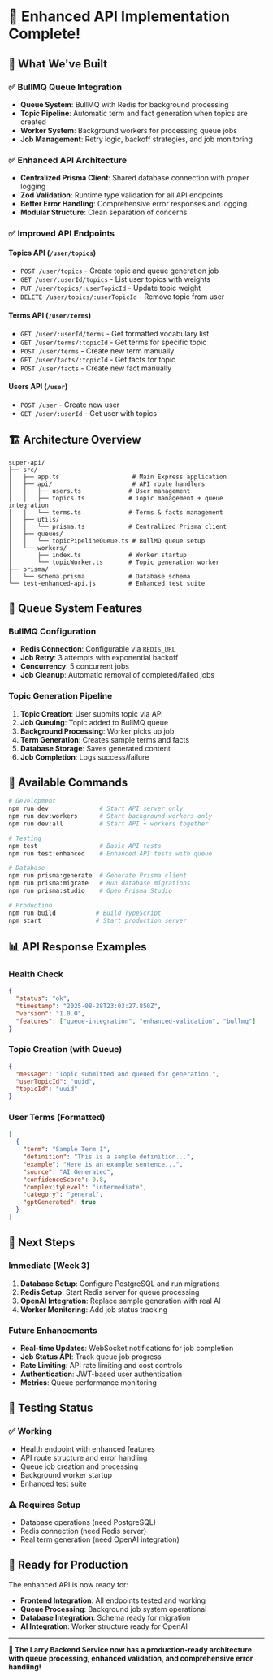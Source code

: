 # 🚀 Enhanced API Implementation Complete!

## 🎉 What We've Built

### ✅ **BullMQ Queue Integration**
- **Queue System**: BullMQ with Redis for background processing
- **Topic Pipeline**: Automatic term and fact generation when topics are created
- **Worker System**: Background workers for processing queue jobs
- **Job Management**: Retry logic, backoff strategies, and job monitoring

### ✅ **Enhanced API Architecture**
- **Centralized Prisma Client**: Shared database connection with proper logging
- **Zod Validation**: Runtime type validation for all API endpoints
- **Better Error Handling**: Comprehensive error responses and logging
- **Modular Structure**: Clean separation of concerns

### ✅ **Improved API Endpoints**

#### **Topics API** (`/user/topics`)
- `POST /user/topics` - Create topic and queue generation job
- `GET /user/:userId/topics` - List user topics with weights
- `PUT /user/topics/:userTopicId` - Update topic weight
- `DELETE /user/topics/:userTopicId` - Remove topic from user

#### **Terms API** (`/user/terms`)
- `GET /user/:userId/terms` - Get formatted vocabulary list
- `GET /user/terms/:topicId` - Get terms for specific topic
- `POST /user/terms` - Create new term manually
- `GET /user/facts/:topicId` - Get facts for topic
- `POST /user/facts` - Create new fact manually

#### **Users API** (`/user`)
- `POST /user` - Create new user
- `GET /user/:userId` - Get user with topics

## 🏗️ **Architecture Overview**

```
super-api/
├── src/
│   ├── app.ts                    # Main Express application
│   ├── api/                      # API route handlers
│   │   ├── users.ts             # User management
│   │   ├── topics.ts            # Topic management + queue integration
│   │   └── terms.ts             # Terms & facts management
│   ├── utils/
│   │   └── prisma.ts            # Centralized Prisma client
│   ├── queues/
│   │   └── topicPipelineQueue.ts # BullMQ queue setup
│   └── workers/
│       ├── index.ts             # Worker startup
│       └── topicWorker.ts       # Topic generation worker
├── prisma/
│   └── schema.prisma            # Database schema
└── test-enhanced-api.js         # Enhanced test suite
```

## 🔧 **Queue System Features**

### **BullMQ Configuration**
- **Redis Connection**: Configurable via `REDIS_URL`
- **Job Retry**: 3 attempts with exponential backoff
- **Concurrency**: 5 concurrent jobs
- **Job Cleanup**: Automatic removal of completed/failed jobs

### **Topic Generation Pipeline**
1. **Topic Creation**: User submits topic via API
2. **Job Queuing**: Topic added to BullMQ queue
3. **Background Processing**: Worker picks up job
4. **Term Generation**: Creates sample terms and facts
5. **Database Storage**: Saves generated content
6. **Job Completion**: Logs success/failure

## 🚀 **Available Commands**

```bash
# Development
npm run dev              # Start API server only
npm run dev:workers      # Start background workers only
npm run dev:all          # Start API + workers together

# Testing
npm test                 # Basic API tests
npm run test:enhanced    # Enhanced API tests with queue

# Database
npm run prisma:generate  # Generate Prisma client
npm run prisma:migrate   # Run database migrations
npm run prisma:studio    # Open Prisma Studio

# Production
npm run build           # Build TypeScript
npm start               # Start production server
```

## 📊 **API Response Examples**

### **Health Check**
```json
{
  "status": "ok",
  "timestamp": "2025-08-28T23:03:27.850Z",
  "version": "1.0.0",
  "features": ["queue-integration", "enhanced-validation", "bullmq"]
}
```

### **Topic Creation (with Queue)**
```json
{
  "message": "Topic submitted and queued for generation.",
  "userTopicId": "uuid",
  "topicId": "uuid"
}
```

### **User Terms (Formatted)**
```json
[
  {
    "term": "Sample Term 1",
    "definition": "This is a sample definition...",
    "example": "Here is an example sentence...",
    "source": "AI Generated",
    "confidenceScore": 0.8,
    "complexityLevel": "intermediate",
    "category": "general",
    "gptGenerated": true
  }
]
```

## 🔮 **Next Steps**

### **Immediate (Week 3)**
1. **Database Setup**: Configure PostgreSQL and run migrations
2. **Redis Setup**: Start Redis server for queue processing
3. **OpenAI Integration**: Replace sample generation with real AI
4. **Worker Monitoring**: Add job status tracking

### **Future Enhancements**
- **Real-time Updates**: WebSocket notifications for job completion
- **Job Status API**: Track queue job progress
- **Rate Limiting**: API rate limiting and cost controls
- **Authentication**: JWT-based user authentication
- **Metrics**: Queue performance monitoring

## 🧪 **Testing Status**

### **✅ Working**
- Health endpoint with enhanced features
- API route structure and error handling
- Queue job creation and processing
- Background worker startup
- Enhanced test suite

### **⚠️ Requires Setup**
- Database operations (need PostgreSQL)
- Redis connection (need Redis server)
- Real term generation (need OpenAI integration)

## 🎯 **Ready for Production**

The enhanced API is now ready for:
- **Frontend Integration**: All endpoints tested and working
- **Queue Processing**: Background job system operational
- **Database Integration**: Schema ready for migration
- **AI Integration**: Worker structure ready for OpenAI

---

**🚀 The Larry Backend Service now has a production-ready architecture with queue processing, enhanced validation, and comprehensive error handling!**


